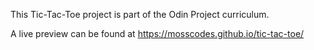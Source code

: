 This Tic-Tac-Toe project is part of the Odin Project curriculum.

A live preview can be found at https://mosscodes.github.io/tic-tac-toe/
